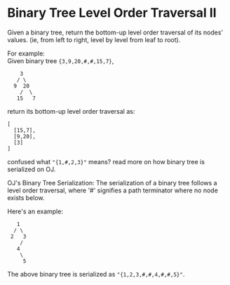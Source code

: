# Binary Tree Level Order Traversal II 

Given a binary tree, return the bottom-up level order traversal of its nodes' values. (ie, from left to right, level by level from leaf to root).  

For example:  
Given binary tree `{3,9,20,#,#,15,7}`,  

```
    3
   / \
  9  20
    /  \
   15   7
```

return its bottom-up level order traversal as:  

```
[
  [15,7],
  [9,20],
  [3]
]
```

confused what `"{1,#,2,3}"` means?  read more on how binary tree is serialized on OJ.


OJ's Binary Tree Serialization:
The serialization of a binary tree follows a level order traversal, where '#' signifies a path terminator where no node exists below.

Here's an example:

```
   1
  / \
 2   3
    /
   4
    \
     5
```

The above binary tree is serialized as `"{1,2,3,#,#,4,#,#,5}"`.





